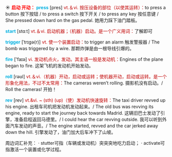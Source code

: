 ☀ <font color="red">**启动 开动：**</font>
<font color="sky blue">**press**</font> [pres] 
<font color="#c00000">vt.＆vi. 按压设备的部位（以使其运转）：</font>to press a button 按下按钮 / to press a switch 按下开关 / to press any key 按任意键 / She pressed down hard on the gas pedal. 她用力踩下油门踏板。

<font color="sky blue">**start**</font> [stɑːt] 
<font color="#c00000">vt.＆vi. 启动机器；（机器）启动。是一个广义用词：</font>了解即可
           
<font color="sky blue">**trigger**</font> [ˈtrɪgə(r)]
<font color="#c00000">vt. 使一个装置启动：</font>to trigger an alarm 触发警报器 / The bomb was triggered by a wire. 那颗炸弹是由一根导线引爆的。

<font color="sky blue">**fire**</font> ['faɪə] 
<font color="#c00000">vi. 发动机点火，发动。其主语一般是发动机：</font>Engines of the plane began to fire. 这架飞机的发动机开始发动。

<font color="sky blue">**roll**</font> [rəʊl] 
<font color="#c00000">vt.＆vi.（机器）开动，启动或运转；使机器开动，启动或运转。是一个形象化用法，不过不太常用：</font>The cameras weren’t rolling. 摄影机没有启动。/ Roll the cameras! 开拍！
                      
<font color="sky blue">**rev**</font> [rev]
<font color="#c00000">vt.&vi. ~ (sth) (up)（使）发动机快速旋转：</font>The taxi driver revved up his engine. 出租车司机把发动机发动起来。/ The old bus was revving its engine, ready to start the journey back towards Madrid. 这辆旧巴士发动了引擎，准备启程返回马德里。/ I could hear the car revving outside. 我可以听到外面汽车发动的声音。/ The engine started, revved and the car jerked away down the hill. 引擎发动了，油门加大后车冲下了山坡。

周边词汇补充：
· stutter可指（车辆或发动机）突突突地吃力启动；
· activate可指激活一个装置或化学过程。

